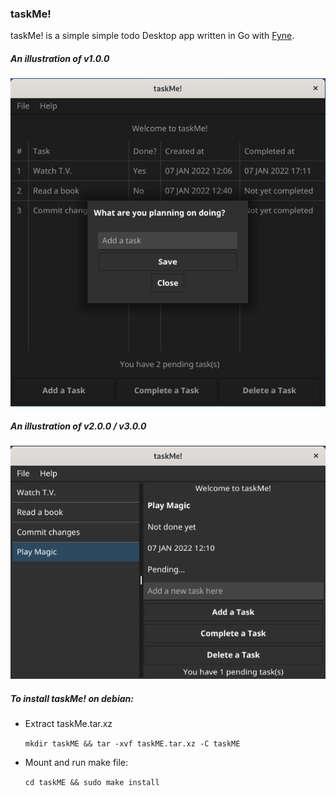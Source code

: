 ### taskMe!

taskMe! is a simple simple todo Desktop app written in Go with [Fyne](https://developer.fyne.io/).

##### An illustration of v1.0.0
![alt text](https://github.com/petrostrak/task-me/blob/main/taskMe.png)

##### An illustration of v2.0.0 / v3.0.0
![alt text](https://github.com/petrostrak/task-me/blob/main/taskMev2.png)

##### To install taskMe! on debian:

* Extract taskMe.tar.xz
    
    `mkdir taskME && tar -xvf taskME.tar.xz -C taskME`

* Mount and run make file:

    `cd taskME && sudo make install`

